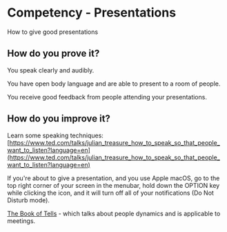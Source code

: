 # Competency - Presentations

How to give good presentations

## How do you prove it?

You speak clearly and audibly.

You have open body language and are able to present to a room of people.

You receive good feedback from people attending your presentations.

## How do you improve it?

Learn some speaking techniques: [https://www.ted.com/talks/julian_treasure_how_to_speak_so_that_people_want_to_listen?language=en](https://www.ted.com/talks/julian_treasure_how_to_speak_so_that_people_want_to_listen?language=en)

If you're about to give a presentation, and you use Apple macOS, go to the top right corner of your screen in the menubar, hold down the OPTION key while clicking the icon, and it will turn off all of your notifications (Do Not Disturb mode).

[The Book of Tells](https://www.amazon.com/Book-Tells-Peter-Collett/dp/0553814591) - which talks about people dynamics and is applicable to meetings.

